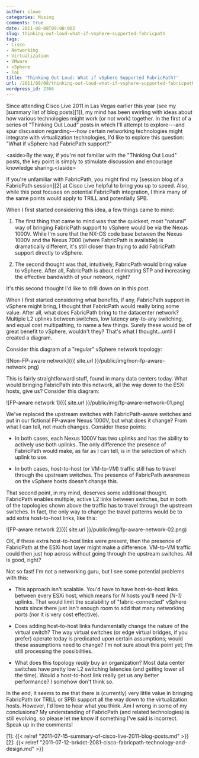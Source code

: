 ```yaml
---
author: slowe
categories: Musing
comments: true
date: 2011-08-08T09:00:00Z
slug: thinking-out-loud-what-if-vsphere-supported-fabricpath
tags:
- Cisco
- Networking
- Virtualization
- VMware
- vSphere
- ToL
title: 'Thinking Out Loud: What if vSphere Supported FabricPath?'
url: /2011/08/08/thinking-out-loud-what-if-vsphere-supported-fabricpath/
wordpress_id: 2366
---
```


Since attending Cisco Live 2011 in Las Vegas earlier this year (see my [summary list of blog posts][1]), my mind has been swirling with ideas about how various technologies might work (or not work) together. In the first of a series of "Thinking Out Loud" posts in which I'll attempt to explore---and spur discussion regarding---how certain networking technologies might integrate with virtualization technologies, I'd like to explore this question: "What if vSphere had FabricPath support?"

&lt;aside&gt;By the way, if you're not familiar with the "Thinking Out Loud" posts, the key point is simply to stimulate discussion and encourage knowledge sharing.&lt;/aside&gt;

If you're unfamiliar with FabricPath, you might find my [session blog of a FabricPath session][2] at Cisco Live helpful to bring you up to speed. Also, while this post focuses on potential FabricPath integration, I think many of the same points would apply to TRILL and potentially SPB.

When I first started considering this idea, a few things came to mind:

1. The first thing that came to mind was that the quickest, most "natural" way of bringing FabricPath support to vSphere would be via the Nexus 1000V. While I'm sure that the NX-OS code base between the Nexus 1000V and the Nexus 7000 (where FabricPath is available) is dramatically different, it's still closer than trying to add FabricPath support directly to vSphere.

2. The second thought was that, intuitively, FabricPath would bring value to vSphere. After all, FabricPath is about eliminating STP and increasing the effective bandwidth of your network, right?

It's this second thought I'd like to drill down on in this post.

When I first started considering what benefits, if any, FabricPath support in vSphere might bring, I thought that FabricPath would really bring some value. After all, what does FabricPath bring to the datacenter network? Multiple L2 uplinks between switches, low latency any-to-any switching, and equal cost multipathing, to name a few things. Surely these would be of great benefit to vSphere, wouldn't they? That's what I thought...until I created a diagram.

Consider this diagram of a "regular" vSphere network topology:

![Non-FP-aware network]({{ site.url }}/public/img/non-fp-aware-network.png)

This is fairly straightforward stuff, found in many data centers today. What would bringing FabricPath into this network, all the way down to the ESXi hosts, give us? Consider this diagram:

![FP-aware network 1]({{ site.url }}/public/img/fp-aware-network-01.png)

We've replaced the upstream switches with FabricPath-aware switches and put in our fictional FP-aware Nexus 1000V, but what does it change? From what I can tell, not much changes. Consider these points:

* In both cases, each Nexus 1000V has two uplinks and has the ability to actively use both uplinks. The only difference the presence of FabricPath would make, as far as I can tell, is in the selection of which uplink to use.

* In both cases, host-to-host (or VM-to-VM) traffic still has to travel through the upstream switches. The presence of FabricPath awareness on the vSphere hosts doesn't change this.

That second point, in my mind, deserves some additional thought. FabricPath enables multiple, active L2 links between switches, but in both of the topologies shown above the traffic has to travel through the upstream switches. In fact, the only way to change the travel patterns would be to add extra host-to-host links, like this:

![FP-aware network 2]({{ site.url }}/public/img/fp-aware-network-02.png)

OK, if these extra host-to-host links were present, then the presence of FabricPath at the ESXi host layer might make a difference. VM-to-VM traffic could then just hop across without going through the upstream switches. All is good, right?

Not so fast! I'm not a networking guru, but I see some potential problems with this:

* This approach isn't scalable. You'd have to have host-to-host links between every ESXi host, which means for _N_ hosts you'll need _(N-1)_ uplinks. That would limit the scalability of "fabric-connected" vSphere hosts since there just isn't enough room to add that many networking ports (nor it is very cost effective).

* Does adding host-to-host links fundamentally change the nature of the virtual switch? The way virtual switches (or edge virtual bridges, if you prefer) operate today is predicated upon certain assumptions; would these assumptions need to change? I'm not sure about this point yet; I'm still processing the possibilities.

* What does this topology _really_ buy an organization? Most data center switches have pretty low L2 switching latencies (and getting lower all the time). Would a host-to-host link really get us any better performance? I somehow don't think so.

In the end, it seems to me that there is (currently) very little value in bringing FabricPath (or TRILL or SPB) support all the way down to the virtualization hosts. However, I'd love to hear what you think. Am I wrong in some of my conclusions? My understanding of FabricPath (and related technologies) is still evolving, so please let me know if something I've said is incorrect. Speak up in the comments!

[1]: {{< relref "2011-07-15-summary-of-cisco-live-2011-blog-posts.md" >}}
[2]: {{< relref "2011-07-12-brkdct-2081-cisco-fabricpath-technology-and-design.md" >}}
